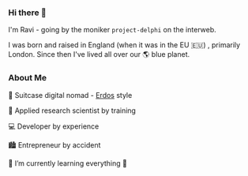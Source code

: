 ### Hi there 👋

I'm Ravi - going by the moniker `project-delphi` on the interweb. 

I was born and raised in󠁧󠁢󠁥󠁮󠁧󠁿󠁮󠁧󠁿 England (when it was in the EU 🇪🇺) , primarily London. Since then I've lived all over our 🌎 blue planet.

### About Me

🛄 Suitcase digital nomad - [Erdos](https://en.wikipedia.org/wiki/Paul_Erd%C5%91s) style

🥼 Applied research scientist by training

💻 Developer by experience

🏙️ Entrepreneur by accident

🌱 I’m currently learning everything 🤣

